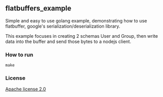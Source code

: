 flatbuffers_example
---

Simple and easy to use golang example,
demonstrating how to use flatbuffer,
google's serialization/deserialization library.

This example focuses in creating 2 schemas User and
Group, then write data into the buffer
and send those bytes to a nodejs client.

### How to run
```make```

### License
[Apache license 2.0](./LICENSE.txt)